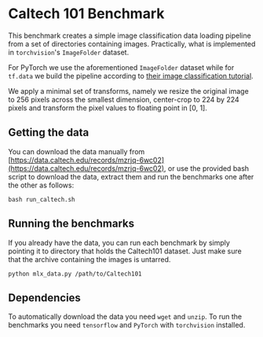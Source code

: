 Caltech 101 Benchmark
=====================

This benchmark creates a simple image classification data loading pipeline from
a set of directories containing images. Practically, what is implemented in
`torchvision`'s `ImageFolder` dataset.

For PyTorch we use the aforementioned `ImageFolder` dataset while for `tf.data`
we build the pipeline according to [their image classification
tutorial](https://www.tensorflow.org/tutorials/load_data/images).

We apply a minimal set of transforms, namely we resize the original image to
256 pixels across the smallest dimension, center-crop to 224 by 224 pixels and
transform the pixel values to floating point in [0, 1].

Getting the data
----------------

You can download the data manually from
[https://data.caltech.edu/records/mzrjq-6wc02](https://data.caltech.edu/records/mzrjq-6wc02),
or use the provided bash script to download the data, extract them and run the
benchmarks one after the other as follows:

    bash run_caltech.sh


Running the benchmarks
----------------------

If you already have the data, you can run each benchmark by simply pointing it
to directory that holds the Caltech101 dataset. Just make sure that the archive
containing the images is untarred.

    python mlx_data.py /path/to/Caltech101


Dependencies
------------

To automatically download the data you need `wget` and `unzip`. To run the
benchmarks you need `tensorflow` and `PyTorch` with `torchvision` installed.

